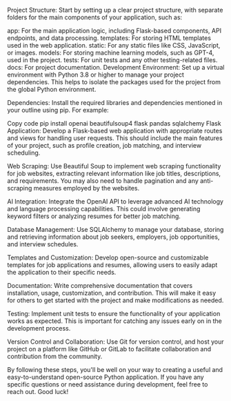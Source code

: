 Project Structure: Start by setting up a clear project structure, with separate folders for the main components of your application, such as:

app: For the main application logic, including Flask-based components, API endpoints, and data processing.
templates: For storing HTML templates used in the web application.
static: For any static files like CSS, JavaScript, or images.
models: For storing machine learning models, such as GPT-4, used in the project.
tests: For unit tests and any other testing-related files.
docs: For project documentation.
Development Environment: Set up a virtual environment with Python 3.8 or higher to manage your project dependencies. This helps to isolate the packages used for the project from the global Python environment.

Dependencies: Install the required libraries and dependencies mentioned in your outline using pip. For example:

Copy code
pip install openai beautifulsoup4 flask pandas sqlalchemy
Flask Application: Develop a Flask-based web application with appropriate routes and views for handling user requests. This should include the main features of your project, such as profile creation, job matching, and interview scheduling.

Web Scraping: Use Beautiful Soup to implement web scraping functionality for job websites, extracting relevant information like job titles, descriptions, and requirements. You may also need to handle pagination and any anti-scraping measures employed by the websites.

AI Integration: Integrate the OpenAI API to leverage advanced AI technology and language processing capabilities. This could involve generating keyword filters or analyzing resumes for better job matching.

Database Management: Use SQLAlchemy to manage your database, storing and retrieving information about job seekers, employers, job opportunities, and interview schedules.

Templates and Customization: Develop open-source and customizable templates for job applications and resumes, allowing users to easily adapt the application to their specific needs.

Documentation: Write comprehensive documentation that covers installation, usage, customization, and contribution. This will make it easy for others to get started with the project and make modifications as needed.

Testing: Implement unit tests to ensure the functionality of your application works as expected. This is important for catching any issues early on in the development process.

Version Control and Collaboration: Use Git for version control, and host your project on a platform like GitHub or GitLab to facilitate collaboration and contribution from the community.

By following these steps, you'll be well on your way to creating a useful and easy-to-understand open-source Python application. If you have any specific questions or need assistance during development, feel free to reach out. Good luck!